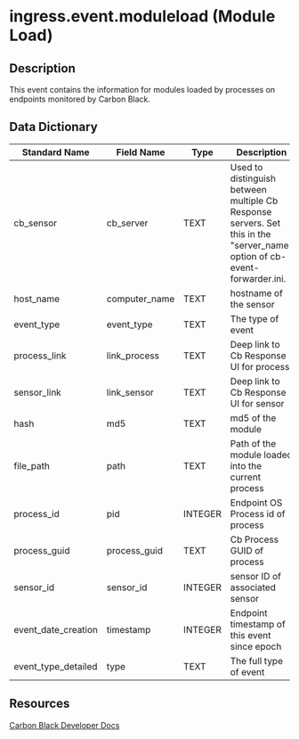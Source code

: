 # ingress.event.moduleload (Module Load)

## Description
This event contains the information for modules loaded by processes on endpoints monitored by Carbon Black.

## Data Dictionary
|Standard Name|Field Name|Type|Description|Sample Value|
|---|---|---|---|---|
|cb_sensor|cb_server|TEXT|Used to distinguish between multiple Cb Response servers. Set this in the "server_name" option of cb-event-forwarder.ini.|cbserver|
|host_name|computer_name|TEXT|hostname of the sensor|JASON-WIN81-VM|
|event_type|event_type|TEXT|The type of event|modload|
|process_link|link_process|TEXT|Deep link to Cb Response UI for process|https://cbtests/#analyze/00000001-0000-07b4-01d1-209a100bc217/1|
|sensor_link|link_sensor|TEXT|Deep link to Cb Response UI for sensor|https://cbtests/#/host/1|
|hash|md5|TEXT|md5 of the module|3D136E8D4C0407D9C40FD8BDD649B587|
|file_path|path|TEXT|Path of the module loaded into the current process|c:\windows\system32\ntdll.dll|
|process_id|pid|INTEGER|Endpoint OS Process id of process|1972|
|process_guid|process_guid|TEXT|Cb Process GUID of process|00000001-0000-07b4-01d1-209a100bc217|
|sensor_id|sensor_id|INTEGER|sensor ID of associated sensor|1|
|event_date_creation|timestamp|INTEGER|Endpoint timestamp of this event since epoch|1447697423|
|event_type_detailed|type|TEXT|The full type of event|ingress.event.moduleload|

## Resources
[Carbon Black Developer Docs](https://developer.carbonblack.com/reference/enterprise-response/event-forwarder/event-schema/#ingress-event-moduleload-module-load)
